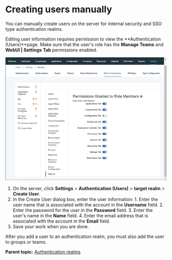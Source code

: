 # Creating users manually

You can manually create users on the server for internal security and SSO type authentication realms.

Editing user information requires permission to view the **Authentication \(Users\)**page. Make sure that the user's role has the **Manage Teams** and **WebUI | Settings Tab** permissions enabled.

![Authenticate permissions](../images/AuthUsers_permission.jpg)

1.   On the server, click **Settings** \> **Authentication \(Users\)** \> **target realm** \> **Create User**. 
2.   In the Create User dialog box, enter the user information: 
    1.   Enter the user name that is associated with the account in the **Username** field. 
    2.   Enter the password for the user in the **Password** field. 
    3.   Enter the user's name in the **Name** field. 
    4.   Enter the email address that is associated with the account in the **Email** field. 
3.   Save your work when you are done. 

After you add a user to an authentication realm, you must also add the user to groups or teams.

**Parent topic:** [Authentication realms](../../com.udeploy.admin.doc/topics/security_auth.md)


